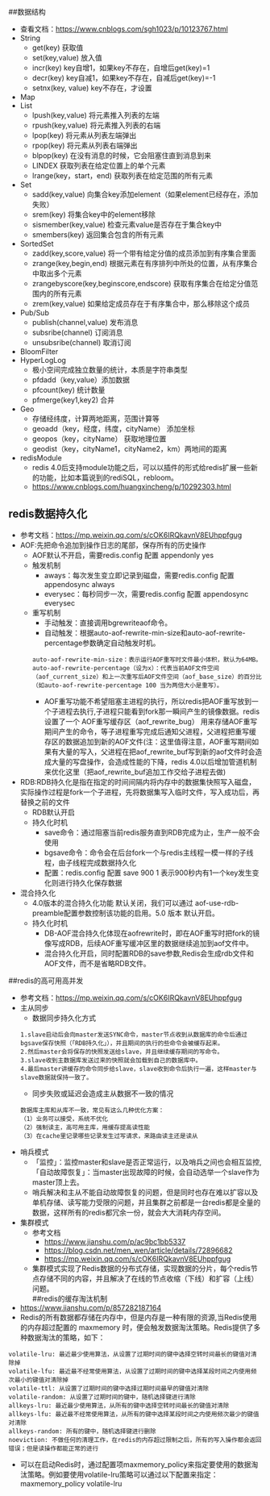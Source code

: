 ##数据结构
* 查看文档：https://www.cnblogs.com/sgh1023/p/10123767.html
* String
    * get(key) 获取值
    * set(key,value) 放入值
    * incr(key)	key自增1，如果key不存在，自增后get(key)=1
    * decr(key)	key自减1，如果key不存在，自减后get(key)=-1
    * setnx(key, value)	key不存在，才设置
* Map
* List
    * lpush(key,value)    将元素推入列表的左端
    * rpush(key,value)     将元素推入列表的右端   
    * lpop(key)    将元素从列表左端弹出   
    * rpop(key)    将元素从列表右端弹出  
    * blpop(key) 在没有消息的时候，它会阻塞住直到消息到来  
    * LINDEX    获取列表在给定位置上的单个元素   
    * lrange(key，start，end)     获取列表在给定范围的所有元素
* Set
    * sadd(key,value)  向集合key添加element（如果element已经存在，添加失败）  
    * srem(key)       将集合key中的element移除   
    * sismember(key,value)  检查元素value是否存在于集合key中
    * smembers(key)     返回集合包含的所有元素
* SortedSet
    * zadd(key,score,value)    将一个带有给定分值的成员添加到有序集合里面
    * zrange(key,begin,end)    根据元素在有序排列中所处的位置，从有序集合中取出多个元素
    * zrangebyscore(key,beginscore,endscore)    获取有序集合在给定分值范围内的所有元素
    * zrem(key,value)   如果给定成员存在于有序集合中，那么移除这个成员
* Pub/Sub
    * publish(channel,value) 发布消息
    * subsribe(channel) 订阅消息
    * unsubsribe(channel)  取消订阅
* BloomFilter
* HyperLogLog
    * 极小空间完成独立数量的统计，本质是字符串类型
    * pfdadd（key,value）添加数据
    * pfcount(key) 统计数量
    * pfmerge(key1,key2) 合并
* Geo
    * 存储经纬度，计算两地距离，范围计算等
    * geoadd（key，经度，纬度，cityName） 添加坐标 
    * geopos（key，cityName）   获取地理位置
    * geodist（key，cityName1，cityName2，km）两地间的距离
* redisModule
    * redis 4.0后支持module功能之后，可以以插件的形式给redis扩展一些新的功能，比如本篇说到的rediSQL，rebloom。
    * https://www.cnblogs.com/huangxincheng/p/10292303.html

## redis数据持久化
* 参考文档：https://mp.weixin.qq.com/s/cOK6IRQkavnV8EUhppfgug   
* AOF:先把命令追加到操作日志的尾部，保存所有的历史操作
    * AOF默认不开启，需要redis.config 配置 appendonly yes
    * 触发机制
        * aways：每次发生变立即记录到磁盘，需要redis.config 配置 appendosync always
        * everysec：每秒同步一次，需要redis.config 配置 appendosync everysec
     * 重写机制
       * 手动触发：直接调用bgrewriteaof命令。
       * 自动触发：根据auto-aof-rewrite-min-size和auto-aof-rewrite-percentage参数确定自动触发时机。
        ````
        auto-aof-rewrite-min-size：表示运行AOF重写时文件最小体积，默认为64MB。
        auto-aof-rewrite-percentage（设为x）：代表当前AOF文件空间（aof_current_size）和上一次重写后AOF文件空间（aof_base_size）的百分比（如auto-aof-rewrite-percentage 100 当为两倍大小是重写）。
        ```` 
       * AOF重写功能不希望阻塞主进程的执行，所以redis把AOF重写放到一个子进程去执行,子进程只能看到fork那一瞬间产生的镜像数据。redis设置了一个 AOF重写缓存区（aof_rewrite_bug） 用来存储AOF重写期间产生的命令，等子进程重写完成后通知父进程，父进程把重写缓存区的数据追加到新的AOF文件(注：这里值得注意，AOF重写期间如果有大量的写入，父进程在把aof_rewrite_buf写到新的aof文件时会造成大量的写盘操作，会造成性能的下降，redis 4.0以后增加管道机制来优化这里（把aof_rewrite_buf追加工作交给子进程去做) 
* RDB:RDB持久化是指在指定的时间间隔内将内存中的数据集快照写入磁盘，实际操作过程是fork一个子进程，先将数据集写入临时文件，写入成功后，再替换之前的文件
    * RDB默认开启
    * 持久化时机
        * save命令：通过阻塞当前redis服务直到RDB完成为止，生产一般不会使用
        * bgsave命令：命令会在后台fork一个与redis主线程一模一样的子线程，由子线程完成数据持久化
        * 配置：redis.config 配置 save 900 1 表示900秒内有1一个key发生变化则进行持久化保存数据
* 混合持久化
    * 4.0版本的混合持久化功能 默认关闭，我们可以通过 aof-use-rdb-preamble配置参数控制该功能的启用。5.0 版本 默认开启。
    * 持久化时机
        * DB-AOF混合持久化体现在aofrewrite时，即在AOF重写时把fork的镜像写成RDB，后续AOF重写缓冲区里的数据继续追加到aof文件中。
        * 混合持久化开启，同时配置RDB的save参数,Redis会生成rdb文件和AOF文件，而不是省略RDB文件。

##redis的高可用高并发
* 参考文档：https://mp.weixin.qq.com/s/cOK6IRQkavnV8EUhppfgug
* 主从同步 
    * 数据同步持久化方式
    ````
    1.slave启动后会向master发送SYNC命令，master节点收到从数据库的命令后通过bgsave保存快照（「RDB持久化」），并且期间的执行的些命令会被缓存起来。
    2.然后master会将保存的快照发送给slave，并且继续缓存期间的写命令。
    3.slave收到主数据库发送过来的快照就会加载到自己的数据库中。
    4.最后master讲缓存的命令同步给slave，slave收到命令后执行一遍，这样master与slave数据就保持一致了。
    ````       
    * 同步失败或延迟会造成主从数据不一致的情况
    ````
    数据库主库和从库不一致，常见有这么几种优化方案：
    （1）业务可以接受，系统不优化
    （2）强制读主，高可用主库，用缓存提高读性能
    （3）在cache里记录哪些记录发生过写请求，来路由读主还是读从
    ````
* 哨兵模式
    * 「监控」：监控master和slave是否正常运行，以及哨兵之间也会相互监控,「自动故障恢复」：当master出现故障的时候，会自动选举一个slave作为master顶上去。        
    * 哨兵解决和主从不能自动故障恢复的问题，但是同时也存在难以扩容以及单机存储、读写能力受限的问题，并且集群之前都是一台redis都是全量的数据，这样所有的redis都冗余一份，就会大大消耗内存空间。
* 集群模式
    * 参考文档
        * https://www.jianshu.com/p/ac9bc1bb5337
        * https://blog.csdn.net/men_wen/article/details/72896682
        * https://mp.weixin.qq.com/s/cOK6IRQkavnV8EUhppfgug
    * 集群模式实现了Redis数据的分布式存储，实现数据的分片，每个redis节点存储不同的内容，并且解决了在线的节点收缩（下线）和扩容（上线）问题。    
##redis的缓存淘汰机制
* https://www.jianshu.com/p/857282187164
* Redis的所有数据都存储在内存中，但是内存是一种有限的资源,当Redis使用的内存超过配置的 maxmemory 时，便会触发数据淘汰策略。Redis提供了多种数据淘汰的策略，如下：
  
````
volatile-lru: 最近最少使用算法，从设置了过期时间的键中选择空转时间最长的键值对清除掉
volatile-lfu: 最近最不经常使用算法，从设置了过期时间的键中选择某段时间之内使用频次最小的键值对清除掉
volatile-ttl: 从设置了过期时间的键中选择过期时间最早的键值对清除
volatile-random: 从设置了过期时间的键中，随机选择键进行清除
allkeys-lru: 最近最少使用算法，从所有的键中选择空转时间最长的键值对清除
allkeys-lfu: 最近最不经常使用算法，从所有的键中选择某段时间之内使用频次最少的键值对清除
allkeys-random: 所有的键中，随机选择键进行删除
noeviction: 不做任何的清理工作，在redis的内存超过限制之后，所有的写入操作都会返回错误；但是读操作都能正常的进行
````
* 可以在启动Redis时，通过配置项maxmemory_policy来指定要使用的数据淘汰策略。例如要使用volatile-lru策略可以通过以下配置来指定：maxmemory_policy volatile-lru
